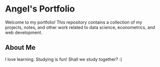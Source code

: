 # Angel's Portfolio

Welcome to my portfolio! This repository contains a collection of my projects, notes, and other work related to data science, econometrics, and web development.

## About Me

I love learning. Studying is fun! 
Shall we study together? :)
